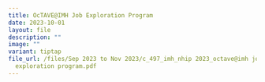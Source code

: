 ```yaml
---
title: OcTAVE@IMH Job Exploration Program
date: 2023-10-01
layout: file
description: ""
image: ""
variant: tiptap
file_url: /files/Sep 2023 to Nov 2023/c_497_imh_nhip 2023_octave@imh job
  exploration program.pdf
---
```

